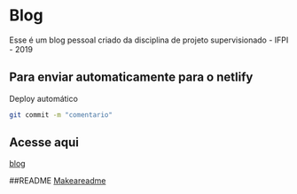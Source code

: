 # Blog

Esse é um blog pessoal criado da disciplina de projeto supervisionado - IFPI - 2019

## Para enviar automaticamente para o netlify

Deploy automático

```bash
git commit -m "comentario"
```

## Acesse aqui
[blog](https://lailson.netlify.com)

##README
[Makeareadme](https://www.makeareadme.com/)